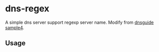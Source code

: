 # dns-regex

A simple dns server support regexp server name. Modify from [dnsguide sample4](https://github.com/EmilHernvall/dnsguide/blob/master/samples/sample4.rs).

## Usage
